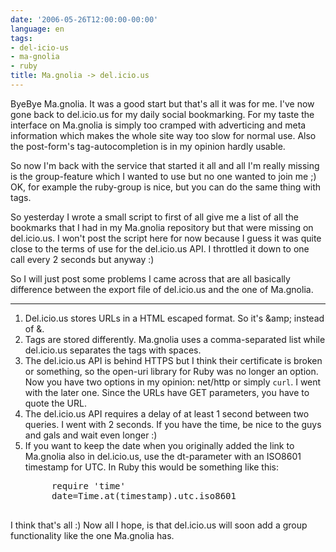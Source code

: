 ```yaml
---
date: '2006-05-26T12:00:00-00:00'
language: en
tags:
- del-icio-us
- ma-gnolia
- ruby
title: Ma.gnolia -> del.icio.us
---
```



ByeBye Ma.gnolia. It was a good start but that's all it was for me. I've now gone back to del.icio.us for my daily social bookmarking. For my taste the interface on Ma.gnolia is simply too cramped with adverticing and meta information which makes the whole site way too slow for normal use. Also the post-form's tag-autocompletion is in my opinion hardly usable.

So now I'm back with the service that started it all and all I'm really missing is the group-feature which I wanted to use but no one wanted to join me ;) OK, for example the ruby-group is nice, but you can do the same thing with tags.

So yesterday I wrote a small script to first of all give me a list of all the bookmarks that I had in my Ma.gnolia repository but that were missing on del.icio.us. I won't post the script here for now because I guess it was quite close to the terms of use for the del.icio.us API. I throttled it down to one call every 2 seconds but anyway :) 

So I will just post some problems I came across that are all basically difference between the export file of del.icio.us and the one of Ma.gnolia.



-------------------------------



1. Del.icio.us stores URLs in a HTML escaped format. So it's &amp;amp; instead of &amp;.
2. Tags are stored differently. Ma.gnolia uses a comma-separated list while del.icio.us separates the tags with spaces.
3. The del.icio.us API is behind HTTPS but I think their certificate is broken or something, so the open-uri library for Ruby was no longer an option. Now you have two options in my opinion: net/http or simply `curl`. I went with the later one. Since the URLs have GET parameters, you have to quote the URL.
4. The del.icio.us API requires a delay of at least 1 second between two queries. I went with 2 seconds. If you have the time, be nice to the guys and gals and wait even longer :)
5. If you want to keep the date when you originally added the link to Ma.gnolia also in del.icio.us, use the dt-parameter with an ISO8601 timestamp for UTC. In Ruby this would be something like this:
	<pre class="code">
		require 'time'
		date=Time.at(timestamp).utc.iso8601
	</pre>
	
I think that's all :) Now all I hope, is that del.icio.us will soon add a group functionality like the one Ma.gnolia has.